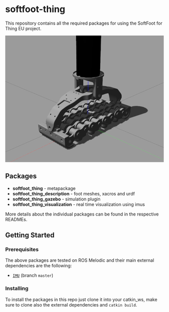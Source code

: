 # softfoot-thing

This repository contains all the required packages for using the SoftFoot for Thing EU project.

![SoftFootV2](https://github.com/CentroEPiaggio/softfoot-thing/blob/master/images/softfoot-gazebo.png)

## Packages

* **softfoot_thing** - metapackage
* **softfoot_thing_description** - foot meshes, xacros and urdf
* **softfoot_thing_gazebo** - simulation plugin
* **softfoot_thing_visualization** - real time visualization using imus

More details about the individual packages can be found in the respective READMEs.

## Getting Started

### Prerequisites

The above packages are tested on ROS Melodic and their main external dependencies are the following:

* [`IMU`](https://github.com/NMMI/IMU) (branch `master`)

### Installing

To install the packages in this repo just clone it into your catkin_ws, make sure to clone also the external dependencies and `catkin build`.
